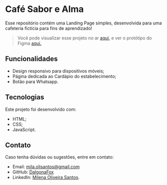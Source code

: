 # Café Sabor e Alma
Esse repositório contém uma Landing Page simples, desenvolvida para uma cafeteria fictícia para fins de aprendizado!
> Você pode visualizar esse projeto no ar [aqui,](https://dalgonafox.github.io/websites/landingpage/cafeteria/index.html) e ver o protótipo do Figma [aqui.](https://www.figma.com/design/wYO53FSGRCffKw0SLgArSx/Caf%C3%A9-Sabor-e-Alma?node-id=0-1&t=8zMwLGJWU5I8TI1O-1)

## Funcionalidades
- Design responsivo para dispositivos móveis;
- Página dedicada ao Cardápio do estabelecimento;
- Botão para Whatsapp.

## Tecnologias
Este projeto foi desenvolvido com:
- HTML;
- CSS;
- JavaScript.

## Contato
Caso tenha dúvidas ou sugestões, entre em contato:
- Email: mila.olisantos@gmail.com
- GitHub: [DalgonaFox](https://github.com/DalgonaFox)
- LinkedIn: [Milena Oliveira Santos](https://www.linkedin.com/in/milena-oliveira-santos-432611278/).